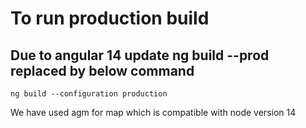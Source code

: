 # To run production build 
## Due to angular 14 update ng build --prod replaced by below command
`ng build --configuration production`



We have used agm for map which is compatible with node version 14

